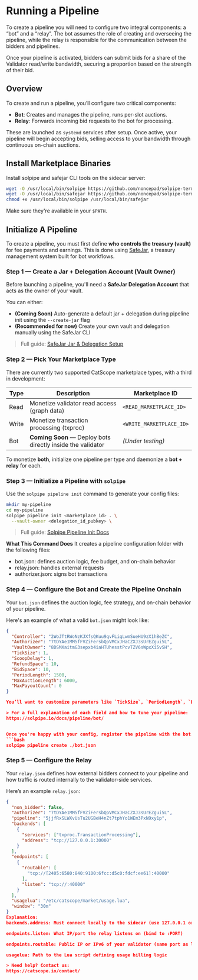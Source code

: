 # Running a Pipeline
To create a pipeline you will need to configure two integral components: a “bot” and a “relay”. The bot assumes the role of creating and overseeing the pipeline, while the relay is responsible for the communication between the bidders and pipelines.

Once your pipeline is activated, bidders can submit bids for a share of the Validator read/write bandwidth, securing a proportion based on the strength of their bid.

## Overview

To create and run a pipeline, you’ll configure two critical components:
- **Bot**: Creates and manages the pipeline, runs per-slot auctions.
- **Relay**: Forwards incoming bid requests to the bot for processing.

These are launched as `systemd` services after setup. Once active, your pipeline will begin accepting bids, selling access to your bandwidth through continuous on-chain auctions.

## Install Marketplace Binaries
Install solpipe and safejar CLI tools on the sidecar server:

```bash
wget -O /usr/local/bin/solpipe https://github.com/noncepad/solpipe-terminal/releases/latest/download/solpipe
wget -O /usr/local/bin/safejar https://github.com/noncepad/solpipe-terminal/releases/latest/download/safejar
chmod +x /usr/local/bin/solpipe /usr/local/bin/safejar
```

Make sure they're available in your `$PATH`.

## Initialize A Pipeline

To create a pipeline, you must first define **who controls the treasury (vault)** for fee payments and earnings. This is done using [SafeJar](https://safejar.io/), a treasury management system built for bot workflows.

### Step 1 — Create a Jar + Delegation Account (Vault Owner)
Before launching a pipeline, you'll need a **SafeJar Delegation Account** that acts as the owner of your vault.

You can either:

- **(Coming Soon)** Auto-generate a default jar + delegation during pipeline init using the `--create-jar` flag  
- **(Recommended for now)** Create your own vault and delegation manually using the SafeJar CLI

> Full guide: [SafeJar Jar & Delegation Setup](https://safejar.io/docs/jar/)

### Step 2 — Pick Your Marketplace Type

There are currently two supported CatScope marketplace types, with a third in development:


| Type   | Description                                 | Marketplace ID           |
|--------|---------------------------------------------|--------------------------|
| Read   | Monetize validator read access (graph data) | `<READ_MARKETPLACE_ID>` |
| Write  | Monetize transaction processing (txproc)    | `<WRITE_MARKETPLACE_ID>`|
| Bot    | **Coming Soon** — Deploy bots directly inside the validator      | *(Under testing)*          |


To monetize **both**, initialize one pipeline per type and daemonize a **bot + relay** for each.


### Step 3 — Initialize a Pipeline with `solpipe`

Use the `solpipe pipeline init` command to generate your config files:

```bash
mkdir my-pipeline
cd my-pipeline
solpipe pipeline init <marketplace_id> . \
  --vault-owner <delegation_id_pubkey> \
```
> Full guide: [Solpipe Pipeline Init Docs](https://solpipe.io/docs/pipeline/)

**What This Command Does**
It creates a pipeline configuration folder with the following files:
* bot.json: defines auction logic, fee budget, and on-chain behavior
* relay.json: handles external requests
* authorizer.json: signs bot transactions

### Step 4 — Configure the Bot and Create the Pipeline Onchain

Your `bot.json` defines the auction logic, fee strategy, and on-chain behavior of your pipeline.

Here's an example of what a valid `bot.json` might look like:

```json
{
  "Controller": "2WoJTtRWoNzKJXfsQKuu9qvFLiqLwmSueHU9zX1hBeZC",
  "Authorizer": "7tDYAe1MM5fFVZiFersbQpVMCxJHaCZXJ3sUrEZgui5L",
  "VaultOwner": "8DSMXaitmG3sepxb4iaHTUhesstPcvTZV6sWpxXi5vSH",
  "TickSize": 1,
  "ScoopDelay": 1,
  "RefundSpace": 10,
  "BidSpace": 10,
  "PeriodLength": 1500,
  "MaxAuctionLength": 6000,
  "MaxPayoutCount": 0
}

You’ll want to customize parameters like `TickSize`, `PeriodLength`, `BidSpace`, and `MaxAuctionLength` to suit your strategy and available resources.

> For a full explanation of each field and how to tune your pipeline:
https://solpipe.io/docs/pipeline/bot/


Once you're happy with your config, register the pipeline with the bot.json:
```bash
solpipe pipeline create ./bot.json

```
### Step 5 — Configure the Relay 

Your `relay.json` defines how external bidders connect to your pipeline and how traffic is routed internally to the validator-side services.

Here’s an example `relay.json`:

```json
{
  "non_bidder": false,
  "authorizer": "7tDYAe1MM5fFVZiFersbQpVMCxJHaCZXJ3sUrEZgui5L",
  "pipeline": "5jjfRxSLWXvUsTu2UGBeH4nZt7tphYo1WEm3PxN9xy1p",
  "backends": [
    {
      "services": ["txproc.TransactionProcessing"],
      "address": "tcp://127.0.0.1:30000"
    }
  ],
  "endpoints": [
    {
      "routable": [
        "tcp://[2405:6580:840:9100:6fcc:d5c0:fdcf:ee61]:40000"
      ],
      "listen": "tcp://:40000"
    }
  ],
  "usagelua": "/etc/catscope/market/usage.lua",
  "window": "30m"
}
Explanation:
backends.address: Must connect locally to the sidecar (use 127.0.0.1 or Unix domain socket)

endpoints.listen: What IP/port the relay listens on (bind to :PORT)

endpoints.routable: Public IP or IPv6 of your validator (same port as listen)

usagelua: Path to the Lua script defining usage billing logic

> Need help? Contact us:
https://catscope.io/contact/